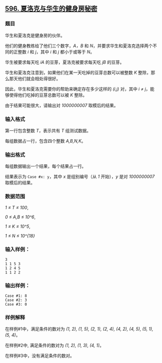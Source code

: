 ## [596. 夏洛克与华生的健身房秘密](https://www.acwing.com/problem/content/598/)

### 题目

华生和夏洛克是健身房的伙伴。

他们的健身教练给了他们三个数字，*A，B* 和 *N*，并要求华生和夏洛克选择两个不同的正整数 *i* 和 *j*，其中 *i* 和 *j* 都小于或等于 *N*。

华生被要求每天吃 *iA* 的豆芽，夏洛克被要求每天吃 *jB* 的豆芽。

华生和夏洛克注意到，如果他们在某一天吃掉的豆芽总数可以被整数 *K* 整除，那么那天他们就会相处得很好。

因此，华生和夏洛克需要你的帮助来确定存在多少这样的 *(i,j)* 对，其中 *i ≠ j*，能够使得他们吃掉的豆芽总数可以被 *K* 整除。

由于结果可能很大，请输出对 *1000000007* 取模后的结果。

### 输入格式

第一行包含整数 *T*，表示共有 *T* 组测试数据。

每组数据占一行，包含四个整数 *A,B,N,K*。

### 输出格式

每组数据输出一个结果，每个结果占一行。

结果表示为 `Case #x: y`，其中 *x* 是组别编号（从 *1* 开始），*y* 是对 *1000000007* 取模后的结果。

### 数据范围

*1 ≤ T ≤ 100*,

*0 ≤ A,B ≤ 10^6*,

*1 ≤ K ≤ 10^5*,

*1 ≤ N ≤ 10^{18}*

### 输入样例：

```
3
1 1 5 3
1 2 4 5
1 1 2 2
```

### 输出样例：

```
Case #1: 8
Case #2: 3
Case #3: 0
```

### 样例解释

在样例#1中，满足条件的数对为 *(1, 2), (1, 5), (2, 1), (2, 4), (4, 2), (4, 5), (5, 1), (5, 4)*。

在样例#2中, 满足条件的数对为 *(1, 2), (1, 3), (4, 1)*。

在样例#3中，没有满足条件的数对。
